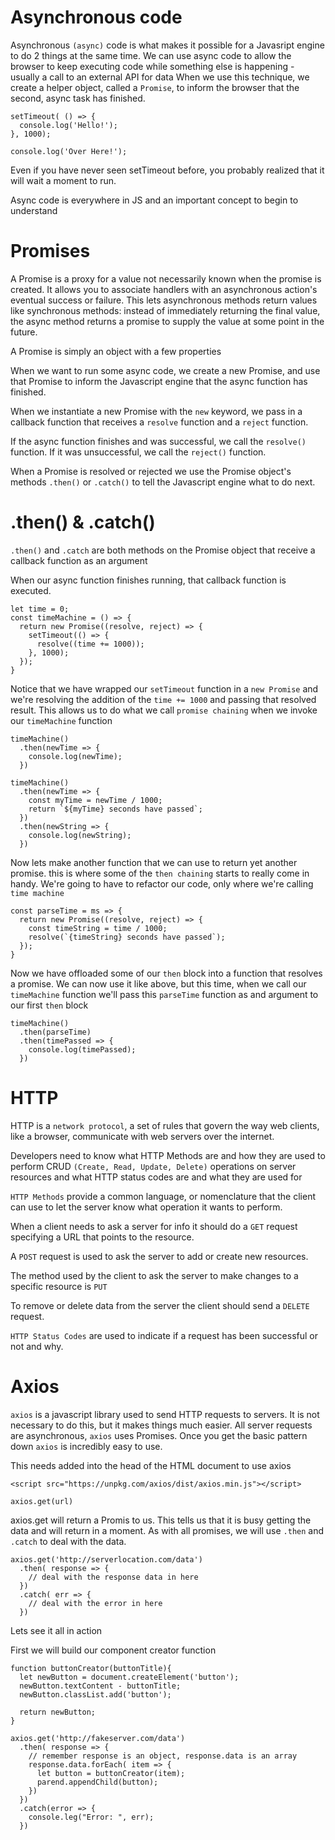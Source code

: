 # Asynchronous code
  Asynchronous `(async)` code is what makes it possible for a Javasript engine to do 2 things at the same time.
  We can use async code to allow the browser to keep executing code while something else is happening - usually a call to an external API for data
  When we use this technique, we create a helper object, called a `Promise`, to inform the browser that the second, async task has finished.

    setTimeout( () => {
      console.log('Hello!');
    }, 1000);

    console.log('Over Here!');

  Even if you have never seen setTimeout before, you probably realized that it will wait a moment to run.

  Async code is everywhere in JS and an important concept to begin to understand

# Promises
  A Promise is a proxy for a value not necessarily known when the promise is created. It allows you to associate handlers with an asynchronous action's eventual success or failure. This lets asynchronous methods return values like synchronous methods: instead of immediately returning the final value, the async method returns a promise to supply the value at some point in the future.

  A Promise is simply an object with a few properties

  When we want to run some async code, we create a new Promise, and use that Promise to inform the Javascript engine that the async function has finished.

  When we instantiate a new Promise with the `new` keyword, we pass in a callback function that receives a `resolve` function and a `reject` function.

  If the async function finishes and was successful, we call the `resolve()` function. If it was unsuccessful, we call the `reject()` function.

  When a Promise is resolved or rejected we use the Promise object's methods `.then()` or `.catch()` to tell the Javascript engine what to do next.

# .then() & .catch()
  `.then()` and `.catch` are both methods on the Promise object that receive a callback function as an argument

  When our async function finishes running, that callback function is executed.

    let time = 0;
    const timeMachine = () => {
      return new Promise((resolve, reject) => {
        setTimeout(() => {
          resolve((time += 1000));
        }, 1000);
      });
    }

  Notice that we have wrapped our `setTimeout` function in a `new Promise` and we're resolving the addition of the `time += 1000` and passing that resolved result. This allows us to do what we call `promise chaining` when we invoke our `timeMachine` function

    timeMachine()
      .then(newTime => {
        console.log(newTime);
      })

    timeMachine()
      .then(newTime => {
        const myTime = newTime / 1000;
        return `${myTime} seconds have passed`;
      })
      .then(newString => {
        console.log(newString);
      })

  Now lets make another function that we can use to return yet another promise. this is where some of the `then chaining` starts to really come in handy. We're going to have to refactor our code, only where we're calling `time machine`

    const parseTime = ms => {
      return new Promise((resolve, reject) => {
        const timeString = time / 1000;
        resolve(`{timeString} seconds have passed`);
      });
    }

  Now we have offloaded some of our `then` block into a function that resolves a promise. We can now use it like above, but this time, when we call our `timeMachine` function we'll pass this `parseTime` function as and argument to our first `then` block

    timeMachine()
      .then(parseTime)
      .then(timePassed => {
        console.log(timePassed);
      })

# HTTP

  HTTP is a `network protocol`, a set of rules that govern the way web clients, like a browser, communicate with web servers over the internet.

  Developers need to know what HTTP Methods are and how they are used to perform CRUD `(Create, Read, Update, Delete)` operations on server resources and what HTTP status codes are and what they are used for

  `HTTP Methods` provide a common language, or nomenclature that the client can use to let the server know what operation it wants to perform.

  When a client needs to ask a server for info it should do a `GET` request specifying a URL that points to the resource.

  A `POST` request is used to ask the server to add or create new resources.

  The method used by the client to ask the server to make changes to a specific resource is `PUT`

  To remove or delete data from the server the client should send a `DELETE` request.

  `HTTP Status Codes` are used to indicate if a request has been successful or not and why.

# Axios

  `axios` is a javascript library used to send HTTP requests to servers. It is not necessary to do this, but it makes things much easier. All server requests are asynchronous, `axios` uses Promises. Once you get the basic pattern down `axios` is incredibly easy to use.

  This needs added into the head of the HTML document to use axios

  `<script src="https://unpkg.com/axios/dist/axios.min.js"></script>`

    axios.get(url)

  axios.get will return a Promis to us. This tells us that it is busy getting the data and will return in a moment. As with all promises, we will use `.then` and `.catch` to deal with the data.

    axios.get('http://serverlocation.com/data')
      .then( response => {
        // deal with the response data in here
      })
      .catch( err => {
        // deal with the error in here
      })

  Lets see it all in action

  First we will build our component creator function

    function buttonCreator(buttonTitle){
      let newButton = document.createElement('button');
      newButton.textContent - buttonTitle;
      newButton.classList.add('button');

      return newButton;
    }

    axios.get('http://fakeserver.com/data')
      .then( response => {
        // remember response is an object, response.data is an array
        response.data.forEach( item => {
          let button = buttonCreator(item);
          parend.appendChild(button);
        })
      })
      .catch(error => {
        console.leg("Error: ", err);
      })
